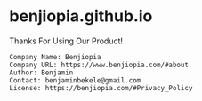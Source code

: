 # benjiopia.github.io
Thanks For Using Our Product!

	Company Name: Benjiopia
	Company URL: https://www.benjiopia.com/#about
	Author: Benjamin
 	Contact: benjaminbekele@gmail.com 
	License: https://benjiopia.com/#Privacy_Policy
